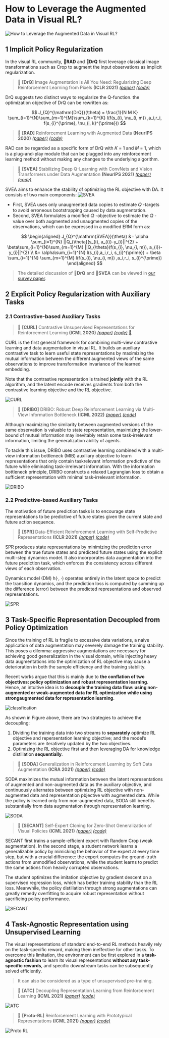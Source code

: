 # How to Leverage the Augmented Data in Visual RL?

![How to Leverage the Augmented Data in Visual RL?](https://github.com/Guozheng-Ma/DA-in-visualRL/blob/278bec04acfb6a7bc1b98e07cb34baae7c9de950/Image/Form%20and%20Structure.png)

## 1 Implicit Policy Regularization

In the visual RL community, :bookmark:**RAD** and :bookmark:**DrQ** first leverage classical image transformations such as Crop to augment the input observations as implicit regularization.

> :bookmark: **[DrQ]** Image Augmentation is All You Need: Regularizing Deep Reinforcement Learning from Pixels **(ICLR 2021)** [*(paper)*](https://openreview.net/forum?id=GY6-6sTvGaf) [*(code)*](https://github.com/denisyarats/drq)

DrQ suggests two distinct ways to regularize the Q-function.
the optimization objective of DrQ can be rewritten as:

$$
J_{Q}^{\mathrm{DrQ}}(\theta) = \frac{1}{N M K} \sum_{i=1}^{N}\sum_{m=1}^{M}\sum_{k=1}^{K} l(f(s_{i}, \nu_{i, m}) ,a_i,r_i, f(s_{i}^{\prime}, \nu_{i, k}^{\prime}))
$$

> :bookmark: **[RAD]** Reinforcement Learning with Augmented Data **(NeurIPS 2020)** [*(paper)*](https://proceedings.neurips.cc/paper/2020/hash/e615c82aba461681ade82da2da38004a-Abstract.html) [*(code)*](https://github.com/MishaLaskin/rad) 

RAD can be regarded as a specific form of DrQ with 𝐾 = 1 and 𝑀 = 1, which is a plug-and-play module that can be plugged into any reinforcement learning method without making any changes to the underlying algorithm.

> :bookmark: **[SVEA]** Stabilizing Deep Q-Learning with ConvNets and Vision Transformers under Data Augmentation **(NeurIPS 2021)** [*(paper)*](https://proceedings.neurips.cc/paper/2021/hash/1e0f65eb20acbfb27ee05ddc000b50ec-Abstract.html) [*(code)*](https://github.com/nicklashansen/dmcontrol-generalization-benchmark)

SVEA aims to enhance the stability of optimizing the RL objective with DA. It consists of two main components:
![SVEA](https://github.com/Guozheng-Ma/DA-in-visualRL/blob/8e5f915c20c1a7f20bb2b1b9fe4c77094b303601/Image/SVEA.png)
- First, SVEA uses only unaugmented data copies to estimate 𝑄 -targets to avoid erroneous bootstrapping caused by data augmentation.
- Second, SVEA formulates a modified 𝑄 -objective to estimate the 𝑄 -value over both augmented and unaugmented copies of the observations, which can be expressed in a modified ERM form as:

$$
\begin{aligned}
J_{Q}^{\mathrm{SVEA}}(\theta) &= \alpha \sum_{i=1}^{N} ||Q_{\theta}(s_{i}, a_{i})-y_{i}||^{2} + \beta\sum_{i=1}^{N}\sum_{m=1}^{M}  ||Q_{\theta}(f(s_{i}, \nu_{i, m}), a_{i})-y_{i}||^{2} \\
&= \alpha\sum_{i=1}^{N} l(s_{i},a_i,r_i, s_{i}^{\prime}) + \beta \sum_{i=1}^{N} \sum_{m=1}^{M} l(f(s_{i}, \nu_{i, m}) ,a_i,r_i, s_{i}^{\prime})
\end{aligned}
$$

> The detailed discussion of :bookmark:**DrQ** and :bookmark:**SVEA** can be viewed in [our survey paper]().

## 2 Explicit Policy Regularization with Auxiliary Tasks



### 2.1 Contrastive-based Auxiliary Tasks

> :bookmark: **[CURL]** Contrastive Unsupervised Representations for Reinforcement Learning **(ICML 2020)** [*(paper)*](http://proceedings.mlr.press/v119/laskin20a.html) [*(code)*](https://github.com/MishaLaskin/curl) [:bookmark:](https://github.com/Guozheng-Ma/DA-in-visualRL/blob/main/How%20to%20Leverage.md)

CURL is the first general framework for combining multi-view contrastive learning and data augmentation in visual RL.
It builds an auxiliary contrastive task to learn useful state representations by maximizing the mutual information between the different augmented views of the same observations to improve transformation invariance of the learned embedding. 

Note that the contrastive representation is trained **jointly** with the RL algorithm, and the latent encode receives gradients from both the contrastive learning objective and the RL objective.

![CURL](https://github.com/Guozheng-Ma/DA-in-visualRL/blob/main/Image/CURL.png)

> :bookmark: **[DRIBO]** DRIBO: Robust Deep Reinforcement Learning via Multi-View Information Bottleneck **(ICML 2022)** [*(paper)*](https://proceedings.mlr.press/v162/fan22b.html) [*(code)*](https://github.com/BU-DEPEND-Lab/DRIBO)

Although maximizing the similarity between augmented versions of the same observation is valuable to state representation, maximizing the lower-bound of mutual information may inevitably retain some task-irrelevant information, limiting the generalization ability of agents. 

To tackle this issue, DRIBO uses contrastive learning combined with a multi-view information bottleneck (MIB) auxiliary objective to learn representations that only contain taskrelevant information predictive of the future while eliminating task-irrelevant information.
With the information bottleneck principle, DRIBO constructs a relaxed Lagrangian loss to obtain a sufficient representation with minimal task-irrelevant information.

![DRIBO](https://github.com/Guozheng-Ma/DA-in-visualRL/blob/main/Image/DRIBO.png)


### 2.2 Predictive-based Auxiliary Tasks

The motivation of future prediction tasks is to encourage state representations to be predictive of future states given the current state and future action sequence.

> :bookmark: **[SPR]** Data-Efficient Reinforcement Learning with Self-Predictive Representations **(ICLR 2021)** [*(paper)*](https://openreview.net/forum?id=uCQfPZwRaUu&fbclid=IwAR3FMvlynXXYEMJaJzPki1x1wC9jjA3aBDC_moWxrI91hLaDvtk7nnnIXT8) [*(code)*](https://github.com/mila-iqia/spr)

SPR produces state representations by minimizing the prediction error between the true future states and predicted future states using the explicit multi-step dynamics model.
It also incorporates data augmentation into the future prediction task, which enforces the consistency across different views of each observation.

Dynamics model (DM) h(·, ·) operates entirely in the latent space to predict the transition dynamics, and the prediction loss is computed by summing up the difference (error) between the predicted representations and observed representations.

![SPR](https://github.com/Guozheng-Ma/DA-in-visualRL/blob/main/Image/SPR.png)

## 3 Task-Specific Representation Decoupled from Policy Optimization

Since the training of RL is fragile to excessive data variations, a naive application of data augmentation may severely damage the training stability.
This poses a dilemma: aggressive augmentations are necessary for achieving good generalization in the visual domain, while injecting heavy data augmentations into the optimization of RL objective may cause a deterioration in both the sample efficiency and the training stability.

Recent works argue that this is mainly due to **the conflation of two objectives: policy optimization and robust representation learning**.
Hence, an intuitive idea is to **decouple the training data flow: using non-augmented or weak-augmented data for RL optimization while using strongaugmented data for representation learning**.

![classfication](https://github.com/Guozheng-Ma/DA-in-visualRL/blob/main/Image/classfication.png)

As shown in Figure above, there are two strategies to achieve the decoupling:
1. Dividing the training data into two streams to **separately** optimize RL objective and repersentation learning objective; and the model’s parameters are iteratively updated by the two objectives.
2. Optimizing the RL objective first and then leveraging DA for knowledge distillation **sequentially**.

> :bookmark: **[SODA]** Generalization in Reinforcement Learning by Soft Data Augmentation **(ICRA 2021)** [*(paper)*](https://ieeexplore.ieee.org/abstract/document/9561103) [*(code)*](https://github.com/nicklashansen/dmcontrol-generalization-benchmark)

SODA maximizes the mutual information between the latent representations of augmented and non-augmented data as the auxiliary objective, and continuously alternates between optimizing RL objective with non-augmented data and representation pbjective with augmented data.
While the policy is learned only from non-augmented data, SODA still benefits substantially from data augmentation through representation learning.

![SODA](https://github.com/Guozheng-Ma/DA-in-visualRL/blob/main/Image/SODA.png)

> :bookmark: **[SECANT]** Self-Expert Cloning for Zero-Shot Generalization of Visual Policies **(ICML 2021)** [*(paper)*](https://proceedings.mlr.press/v139/fan21c.html) [*(code)*](https://github.com/LinxiFan/SECANT)

SECANT first trains a sample-efficient expert with Random Crop (weak augmentation).
In the second stage, a student network learns a generalizable policy by mimicking the behavior of the expert at every time step, but with a crucial difference: the expert computes the ground-truth actions from unmodified observations, while the student learns to predict the same actions from heavily corrupted observations.

The student optimizes the imitation objective by gradient descent on a supervised regression loss, which has better training stability than the RL loss. Meanwhile, the policy distillation through strong augmentations can greatly remedy overfitting to acquire robust representation without sacrificing policy performance.

![SECANT](https://github.com/Guozheng-Ma/DA-in-visualRL/blob/main/Image/SECANT.png)

## 4 Task-Agnostic Representation using Unsupervised Learning

The visual representations of standard end-to-end RL methods heavily rely on the task-specific reward, making them ineffective for other tasks.
To overcome this limitation, the environment can be first explored in a **task-agnostic fashion** to learn its visual representations **without any task-specific rewards**, and specific downstream tasks can be subsequently solved efficiently.

> It can also be considered as a type of unsupervised pre-training.

> :bookmark: **[ATC]** Decoupling Representation Learning from Reinforcement Learning **(ICML 2021)** [*(paper)*](http://proceedings.mlr.press/v139/stooke21a.html) [*(code)*](https://github.com/astooke/rlpyt/tree/master/rlpyt/ul)



![ATC](https://github.com/Guozheng-Ma/DA-in-visualRL/blob/main/Image/ATC.png)



> :bookmark: **[Proto-RL]** Reinforcement Learning with Prototypical Representations **(ICML 2021)** [*(paper)*](http://proceedings.mlr.press/v139/yarats21a.html) [*(code)*](https://github.com/denisyarats/proto) 


![Proto RL](https://github.com/Guozheng-Ma/DA-in-visualRL/blob/main/Image/Proto%20RL.png)



